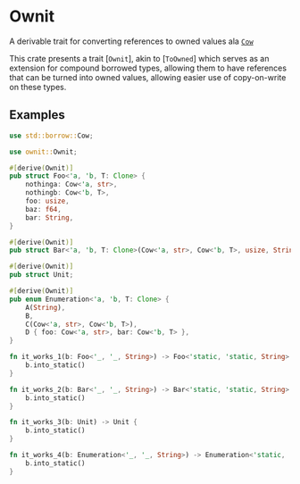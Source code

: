 # Ownit

A derivable trait for converting references to owned values ala [`Cow`](std::borrow::Cow)

This crate presents a trait [`Ownit`], akin to [`ToOwned`] which serves as an extension for
compound borrowed types, allowing them to have references that can be turned into owned values,
allowing easier use of copy-on-write on these types.

## Examples

```rust
use std::borrow::Cow;

use ownit::Ownit;

#[derive(Ownit)]
pub struct Foo<'a, 'b, T: Clone> {
    nothinga: Cow<'a, str>,
    nothingb: Cow<'b, T>,
    foo: usize,
    baz: f64,
    bar: String,
}

#[derive(Ownit)]
pub struct Bar<'a, 'b, T: Clone>(Cow<'a, str>, Cow<'b, T>, usize, String);

#[derive(Ownit)]
pub struct Unit;

#[derive(Ownit)]
pub enum Enumeration<'a, 'b, T: Clone> {
    A(String),
    B,
    C(Cow<'a, str>, Cow<'b, T>),
    D { foo: Cow<'a, str>, bar: Cow<'b, T> },
}

fn it_works_1(b: Foo<'_, '_, String>) -> Foo<'static, 'static, String> {
    b.into_static()
}

fn it_works_2(b: Bar<'_, '_, String>) -> Bar<'static, 'static, String> {
    b.into_static()
}

fn it_works_3(b: Unit) -> Unit {
    b.into_static()
}

fn it_works_4(b: Enumeration<'_, '_, String>) -> Enumeration<'static, 'static, String> {
    b.into_static()
}
```
